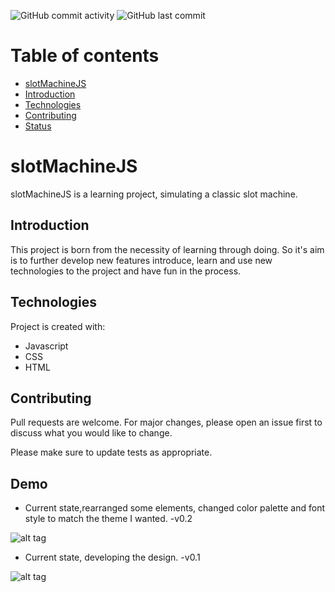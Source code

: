 ![GitHub commit activity](https://img.shields.io/github/commit-activity/m/edXmO/slotMachineJS)
![GitHub last commit](https://img.shields.io/github/last-commit/edXmO/slotMachineJS)

# Table of contents 

* [slotMachineJS](#slotMachineJs)
* [Introduction](#Introduction)
* [Technologies](#Technologies)
* [Contributing](#Contributing)
* [Status](#Demo)

# slotMachineJS

slotMachineJS is a learning project, simulating a classic slot machine.

## Introduction

This project is born from the necessity of learning through doing. 
So it's aim is to further develop new features introduce, learn and use new technologies to the project and have fun in the process. 

## Technologies

Project is created with: 
* Javascript
* CSS
* HTML

## Contributing
Pull requests are welcome. For major changes, please open an issue first to discuss what you would like to change.

Please make sure to update tests as appropriate.


## Demo 

* Current state,rearranged some elements, changed color palette and font style to match the theme I wanted. -v0.2

![alt tag](https://media.giphy.com/media/Tg2Qrj0uJInGCLlpko/source.gif)

* Current state, developing the design. -v0.1

![alt tag](https://media.giphy.com/media/MmwQyBW3IJUJoujcCv/source.gif)


